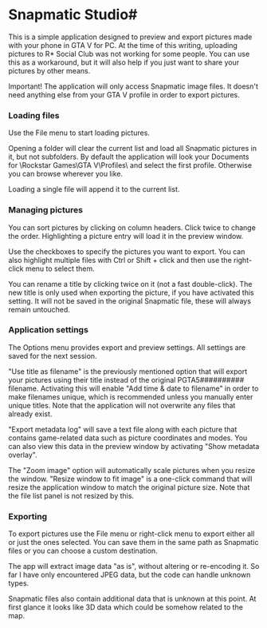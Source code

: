 # Snapmatic Studio#

This is a simple application designed to preview and export pictures made with your phone in GTA V for PC.
At the time of this writing, uploading pictures to R* Social Club was not working for some people.
You can use this as a workaround, but it will also help if you just want to share your pictures by other means.

Important! The application will only access Snapmatic image files. It doesn't need anything else from your GTA V profile in order to export pictures.


### Loading files ###
Use the File menu to start loading pictures.

Opening a folder will clear the current list and load all Snapmatic pictures in it, but not subfolders.
By default the application will look your Documents for \Rockstar Games\GTA V\Profiles\ and select the first profile. Otherwise you can browse wherever you like.

Loading a single file will append it to the current list.


### Managing pictures ###
You can sort pictures by clicking on column headers. Click twice to change the order.
Highlighting a picture entry will load it in the preview window.

Use the checkboxes to specify the pictures you want to export.
You can also highlight multiple files with Ctrl or Shift + click and then use the right-click menu to select them.

You can rename a title by clicking twice on it (not a fast double-click).
The new title is only used when exporting the picture, if you have activated this setting. It will not be saved in the original Snapmatic file, these will always remain untouched.


### Application settings ###
The Options menu provides export and preview settings. All settings are saved for the next session.

"Use title as filename" is the previously mentioned option that will export your pictures using their title instead of the original PGTA5########## filename.
Activating this will enable "Add time & date to filename" in order to make filenames unique, which is recommended unless you manually enter unique titles.
Note that the application will not overwrite any files that already exist.

"Export metadata log" will save a text file along with each picture that contains game-related data such as picture coordinates and modes.
You can also view this data in the preview window by activating "Show metadata overlay".

The "Zoom image" option will automatically scale pictures when you resize the window.
"Resize window to fit image" is a one-click command that will resize the application window to match the original picture size. Note that the file list panel is not resized by this.


### Exporting ###
To export pictures use the File menu or right-click menu to export either all or just the ones selected.
You can save them in the same path as Snapmatic files or you can choose a custom destination.

The app will extract image data "as is", without altering or re-encoding it. So far I have only encountered JPEG data, but the code can handle unknown types.

Snapmatic files also contain additional data that is unknown at this point. At first glance it looks like 3D data which could be somehow related to the map.

